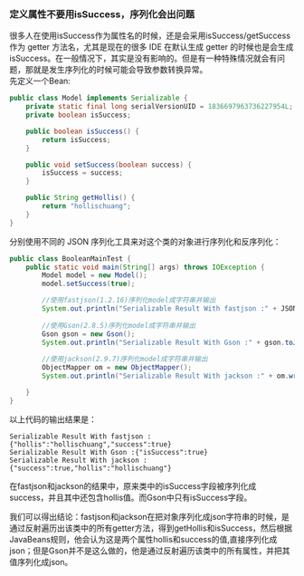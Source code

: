 ### 定义属性不要用isSuccess，序列化会出问题
很多人在使用isSuccess作为属性名的时候，还是会采用isSuccess/getSuccess作为 getter 方法名，尤其是现在的很多 IDE 在默认生成 getter 的时候也是会生成isSuccess。在一般情况下，其实是没有影响的。但是有一种特殊情况就会有问题，那就是发生序列化的时候可能会导致参数转换异常。  
先定义一个Bean:
```java
public class Model implements Serializable {
    private static final long serialVersionUID = 1836697963736227954L;
    private boolean isSuccess;

    public boolean isSuccess() {
        return isSuccess;
    }

    public void setSuccess(boolean success) {
        isSuccess = success;
    }

    public String getHollis() {
        return "hollischuang";
    }
}
```
分别使用不同的 JSON 序列化工具来对这个类的对象进行序列化和反序列化：
```java
public class BooleanMainTest {
    public static void main(String[] args) throws IOException {
        Model model = new Model();
        model.setSuccess(true);

        //使用fastjson(1.2.16)序列化model成字符串并输出
        System.out.println("Serializable Result With fastjson :" + JSON.toJSONString(model));
        
        //使用Gson(2.8.5)序列化model成字符串并输出
        Gson gson = new Gson();
        System.out.println("Serializable Result With Gson :" + gson.toJson(model));
        
        //使用jackson(2.9.7)序列化model成字符串并输出
        ObjectMapper om = new ObjectMapper();
        System.out.println("Serializable Result With jackson :" + om.writeValueAsString(model));

    }
}
```
以上代码的输出结果是：
```
Serializable Result With fastjson :{"hollis":"hollischuang","success":true}
Serializable Result With Gson :{"isSuccess":true}
Serializable Result With jackson :{"success":true,"hollis":"hollischuang"}
```
在fastjson和jackson的结果中，原来类中的isSuccess字段被序列化成success，并且其中还包含hollis值。而Gson中只有isSuccess字段。

我们可以得出结论：fastjson和jackson在把对象序列化成json字符串的时候，是通过反射遍历出该类中的所有getter方法，得到getHollis和isSuccess，然后根据JavaBeans规则，他会认为这是两个属性hollis和success的值,直接序列化成json；但是Gson并不是这么做的，他是通过反射遍历该类中的所有属性，并把其值序列化成json。